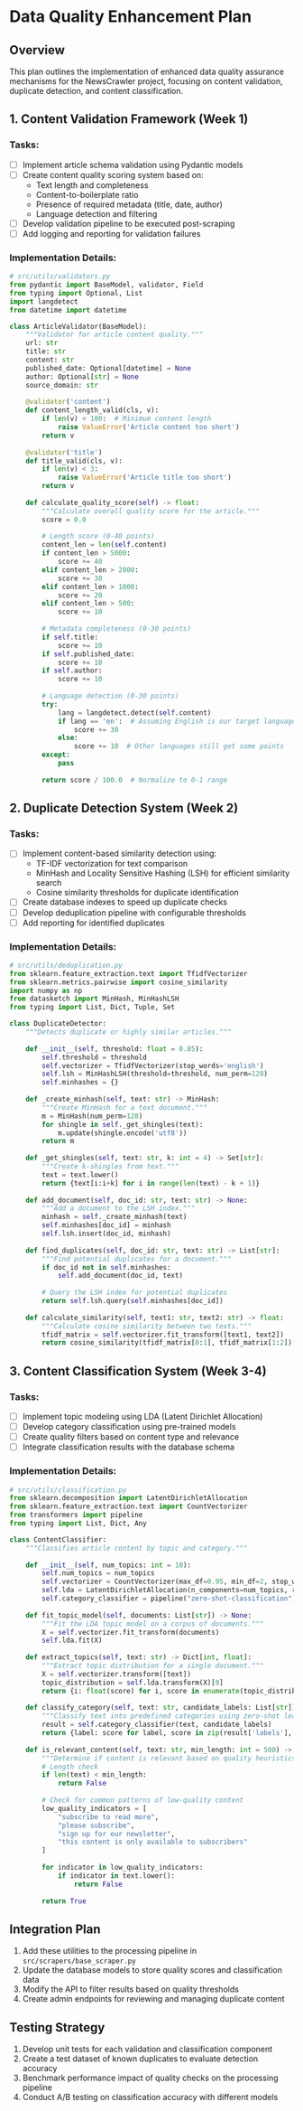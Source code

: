 # Data Quality Enhancement Plan

## Overview
This plan outlines the implementation of enhanced data quality assurance mechanisms for the NewsCrawler project, focusing on content validation, duplicate detection, and content classification.

## 1. Content Validation Framework (Week 1)

### Tasks:
- [ ] Implement article schema validation using Pydantic models
- [ ] Create content quality scoring system based on:
  - Text length and completeness
  - Content-to-boilerplate ratio
  - Presence of required metadata (title, date, author)
  - Language detection and filtering
- [ ] Develop validation pipeline to be executed post-scraping
- [ ] Add logging and reporting for validation failures

### Implementation Details:
```python
# src/utils/validators.py
from pydantic import BaseModel, validator, Field
from typing import Optional, List
import langdetect
from datetime import datetime

class ArticleValidator(BaseModel):
    """Validator for article content quality."""
    url: str
    title: str
    content: str
    published_date: Optional[datetime] = None
    author: Optional[str] = None
    source_domain: str
    
    @validator('content')
    def content_length_valid(cls, v):
        if len(v) < 100:  # Minimum content length
            raise ValueError('Article content too short')
        return v
    
    @validator('title')
    def title_valid(cls, v):
        if len(v) < 3:
            raise ValueError('Article title too short')
        return v
        
    def calculate_quality_score(self) -> float:
        """Calculate overall quality score for the article."""
        score = 0.0
        
        # Length score (0-40 points)
        content_len = len(self.content)
        if content_len > 5000:
            score += 40
        elif content_len > 2000:
            score += 30
        elif content_len > 1000:
            score += 20
        elif content_len > 500:
            score += 10
        
        # Metadata completeness (0-30 points)
        if self.title:
            score += 10
        if self.published_date:
            score += 10
        if self.author:
            score += 10
            
        # Language detection (0-30 points)
        try:
            lang = langdetect.detect(self.content)
            if lang == 'en':  # Assuming English is our target language
                score += 30
            else:
                score += 10  # Other languages still get some points
        except:
            pass
            
        return score / 100.0  # Normalize to 0-1 range
```

## 2. Duplicate Detection System (Week 2)

### Tasks:
- [ ] Implement content-based similarity detection using:
  - TF-IDF vectorization for text comparison
  - MinHash and Locality Sensitive Hashing (LSH) for efficient similarity search
  - Cosine similarity thresholds for duplicate identification
- [ ] Create database indexes to speed up duplicate checks
- [ ] Develop deduplication pipeline with configurable thresholds
- [ ] Add reporting for identified duplicates

### Implementation Details:
```python
# src/utils/deduplication.py
from sklearn.feature_extraction.text import TfidfVectorizer
from sklearn.metrics.pairwise import cosine_similarity
import numpy as np
from datasketch import MinHash, MinHashLSH
from typing import List, Dict, Tuple, Set

class DuplicateDetector:
    """Detects duplicate or highly similar articles."""
    
    def __init__(self, threshold: float = 0.85):
        self.threshold = threshold
        self.vectorizer = TfidfVectorizer(stop_words='english')
        self.lsh = MinHashLSH(threshold=threshold, num_perm=128)
        self.minhashes = {}
        
    def _create_minhash(self, text: str) -> MinHash:
        """Create MinHash for a text document."""
        m = MinHash(num_perm=128)
        for shingle in self._get_shingles(text):
            m.update(shingle.encode('utf8'))
        return m
        
    def _get_shingles(self, text: str, k: int = 4) -> Set[str]:
        """Create k-shingles from text."""
        text = text.lower()
        return {text[i:i+k] for i in range(len(text) - k + 1)}
    
    def add_document(self, doc_id: str, text: str) -> None:
        """Add a document to the LSH index."""
        minhash = self._create_minhash(text)
        self.minhashes[doc_id] = minhash
        self.lsh.insert(doc_id, minhash)
    
    def find_duplicates(self, doc_id: str, text: str) -> List[str]:
        """Find potential duplicates for a document."""
        if doc_id not in self.minhashes:
            self.add_document(doc_id, text)
        
        # Query the LSH index for potential duplicates
        return self.lsh.query(self.minhashes[doc_id])
    
    def calculate_similarity(self, text1: str, text2: str) -> float:
        """Calculate cosine similarity between two texts."""
        tfidf_matrix = self.vectorizer.fit_transform([text1, text2])
        return cosine_similarity(tfidf_matrix[0:1], tfidf_matrix[1:2])[0][0]
```

## 3. Content Classification System (Week 3-4)

### Tasks:
- [ ] Implement topic modeling using LDA (Latent Dirichlet Allocation)
- [ ] Develop category classification using pre-trained models
- [ ] Create quality filters based on content type and relevance
- [ ] Integrate classification results with the database schema

### Implementation Details:
```python
# src/utils/classification.py
from sklearn.decomposition import LatentDirichletAllocation
from sklearn.feature_extraction.text import CountVectorizer
from transformers import pipeline
from typing import List, Dict, Any

class ContentClassifier:
    """Classifies article content by topic and category."""
    
    def __init__(self, num_topics: int = 10):
        self.num_topics = num_topics
        self.vectorizer = CountVectorizer(max_df=0.95, min_df=2, stop_words='english')
        self.lda = LatentDirichletAllocation(n_components=num_topics, random_state=42)
        self.category_classifier = pipeline("zero-shot-classification")
        
    def fit_topic_model(self, documents: List[str]) -> None:
        """Fit the LDA topic model on a corpus of documents."""
        X = self.vectorizer.fit_transform(documents)
        self.lda.fit(X)
    
    def extract_topics(self, text: str) -> Dict[int, float]:
        """Extract topic distribution for a single document."""
        X = self.vectorizer.transform([text])
        topic_distribution = self.lda.transform(X)[0]
        return {i: float(score) for i, score in enumerate(topic_distribution)}
    
    def classify_category(self, text: str, candidate_labels: List[str]) -> Dict[str, float]:
        """Classify text into predefined categories using zero-shot learning."""
        result = self.category_classifier(text, candidate_labels)
        return {label: score for label, score in zip(result['labels'], result['scores'])}
    
    def is_relevant_content(self, text: str, min_length: int = 500) -> bool:
        """Determine if content is relevant based on quality heuristics."""
        # Length check
        if len(text) < min_length:
            return False
            
        # Check for common patterns of low-quality content
        low_quality_indicators = [
            "subscribe to read more",
            "please subscribe",
            "sign up for our newsletter",
            "this content is only available to subscribers"
        ]
        
        for indicator in low_quality_indicators:
            if indicator in text.lower():
                return False
                
        return True
```

## Integration Plan

1. Add these utilities to the processing pipeline in `src/scrapers/base_scraper.py`
2. Update the database models to store quality scores and classification data
3. Modify the API to filter results based on quality thresholds
4. Create admin endpoints for reviewing and managing duplicate content

## Testing Strategy

1. Develop unit tests for each validation and classification component
2. Create a test dataset of known duplicates to evaluate detection accuracy
3. Benchmark performance impact of quality checks on the processing pipeline
4. Conduct A/B testing on classification accuracy with different models 
